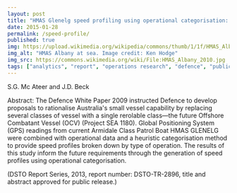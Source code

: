 ```yaml
---
layout: post
title: "HMAS Glenelg speed profiling using operational categorisation: analysis details"
date: 2015-01-28
permalink: /speed-profile/
published: true
img: https://upload.wikimedia.org/wikipedia/commons/thumb/1/1f/HMAS_Albany_2010.jpg/640px-HMAS_Albany_2010.jpg
img_alt: "HMAS Albany at sea. Image credit: Ken Hodge"
img_src: https://commons.wikimedia.org/wiki/File:HMAS_Albany_2010.jpg
tags: ["analytics", "report", "operations research", "defence", "publication", ]
---
```


S.G. Mc Ateer and J.D. Beck

Abstract: The Defence White Paper 2009 instructed Defence to develop proposals to rationalise Australia's small vessel capability by replacing several classes of vessel with a single rerolable class—the future Offshore Combatant Vessel (OCV) (Project SEA 1180). Global Positioning System (GPS) readings from current Armidale Class Patrol Boat HMAS GLENELG were combined with operational data and a heuristic categorisation method to provide speed profiles broken down by type of operation. The results of this study inform the future requirements through the generation of speed profiles using operational categorisation.

(DSTO Report Series, 2013, report number: DSTO-TR-2896, title and abstract approved for public release.)
